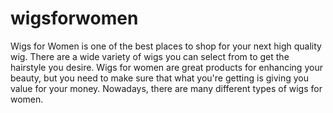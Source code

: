 # wigsforwomen
Wigs for Women is one of the best places to shop for your next high quality wig. There are a wide variety of wigs you can select from to get the hairstyle you desire.  Wigs for women are great products for enhancing your beauty, but you need to make sure that what you're getting is giving you value for your money. Nowadays, there are many different types of wigs for women.
